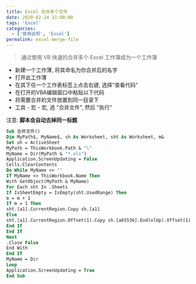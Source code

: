 ```yaml
---
title: Excel 合并多个文件
date: 2020-02-24 21:00:00
tags: 'Excel'
categories:
  - ['使用说明', 'Excel']
permalink: excel-merge-file
---
```


> 通过使用 VB 快速的合并多个 Excel 工作簿成为一个工作簿

- 新建一个工作薄, 将其命名为你合并后的名字
- 打开此工作薄
- 在其下任一个工作表标签上点击右键, 选择"查看代码"
- 在打开的VBA编辑窗口中粘贴以下代码
- 将需要合并的文件放置到同一目录下
- 工具 - 宏 - 宏, 选 "合并文件", 然后 "执行"

注意: **脚本会自动去掉同一标题**

```vb
Sub 合并文件()
Dim MyPath$, MyName$, sh As Worksheet, sht As Worksheet, m&
Set sh = ActiveSheet
MyPath = ThisWorkbook.Path & "\"
MyName = Dir(MyPath & "*.xls")
Application.ScreenUpdating = False
Cells.ClearContents
Do While MyName <> ""
If MyName <> ThisWorkbook.Name Then
With GetObject(MyPath & MyName)
For Each sht In .Sheets
If IsSheetEmpty = IsEmpty(sht.UsedRange) Then
m = m + 1
If m = 1 Then
sht.[a1].CurrentRegion.Copy sh.[a1]
Else
sht.[a1].CurrentRegion.Offset(1).Copy sh.[a65536].End(xlUp).Offset(1)
End If
End If
Next
.Close False
End With
End If
MyName = Dir
Loop
Application.ScreenUpdating = True
End Sub
```

